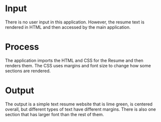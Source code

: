 # Input
There is no user input in this application. However, the resume text is 
rendered in HTML and then accessed by the main application.

# Process
The application imports the HTML and CSS for the Resume and then renders 
them. The CSS uses margins and font size to change how some sections are 
rendered.

# Output
The output is a simple text resume website that is lime green, is centered 
overall, but different types of text have different margins. There is also 
one section that has larger font than the rest of them. 
